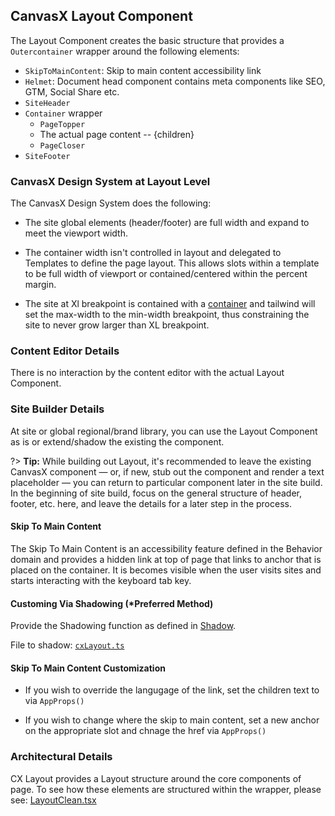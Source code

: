 ## CanvasX Layout Component

The Layout Component creates the basic structure that provides a ```Outercontainer``` wrapper around the following elements:

- ```SkipToMainContent```: Skip to main content accessibility link
- ```Helmet```: Document head component contains meta components like SEO, GTM, Social Share etc.
- ```SiteHeader```
- ```Container``` wrapper
  * ```PageTopper```
  * The actual page content -- {children}
  * ```PageCloser```
- ```SiteFooter```

### CanvasX Design System at Layout Level

The CanvasX Design System does the following:

* The site global elements (header/footer) are full width and expand to meet the viewport width.

* The container width isn't controlled in layout and delegated to Templates to define the page layout. This allows slots within a template to be full width of viewport or contained/centered within the percent margin.

* The site at Xl breakpoint is contained with a [container](https://tailwindcss.com/docs/container) and tailwind will set the max-width to the min-width breakpoint, thus constraining the site to never grow larger than XL breakpoint.

### Content Editor Details

There is no interaction by the content editor with the actual Layout Component.

### Site Builder Details

At site or global regional/brand library, you can use the Layout Component as is or extend/shadow the existing the component.

?> **Tip:** While building out Layout, it's recommended to leave the existing CanvasX component —
or, if new, stub out the component and render a text placeholder — you can return to particular
component later in the site build. In the beginning of site build, focus on the general structure of header, footer, etc. here, and leave the details for a later step in the process.

#### Skip To Main Content
The Skip To Main Content is an accessibility feature defined in the Behavior domain and provides a hidden link at top of page that links to anchor that is placed on the container.  It is becomes visible when the user visits sites and starts interacting with the keyboard tab key.

#### Customing Via Shadowing (*Preferred Method)

Provide the Shadowing function as defined in [Shadow](../CX_Elements/CX_Shadow).

File to shadow:
[`cxLayout.ts`](https://github.com/johnsonandjohnson/Bodiless-JS/blob/main/packages/cx-layout/src/components/Layout/tokens/cxLayout.ts)

#### Skip To Main Content Customization

* If you wish to override the langugage of the link, set the children text to via `AppProps()`

* If you wish to change where the skip to main content, set a new anchor on the appropriate slot and chnage the href via `AppProps()`

### Architectural Details

CX Layout provides a Layout structure around the core components of page. To see how these elements are structured within the wrapper, please see: [LayoutClean.tsx](https://github.com/johnsonandjohnson/Bodiless-JS/blob/main/packages/cx-layout/src/components/Layout/LayoutClean.ts)
